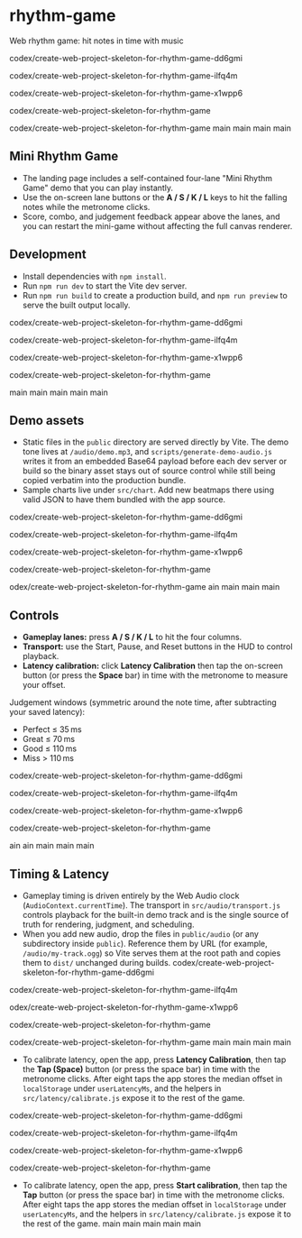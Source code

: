 # rhythm-game
Web rhythm game: hit notes in time with music

codex/create-web-project-skeleton-for-rhythm-game-dd6gmi

codex/create-web-project-skeleton-for-rhythm-game-ilfq4m

codex/create-web-project-skeleton-for-rhythm-game-x1wpp6

codex/create-web-project-skeleton-for-rhythm-game

codex/create-web-project-skeleton-for-rhythm-game
main
main
main
main
## Mini Rhythm Game
- The landing page includes a self-contained four-lane "Mini Rhythm Game" demo that you can play instantly.
- Use the on-screen lane buttons or the **A / S / K / L** keys to hit the falling notes while the metronome clicks.
- Score, combo, and judgement feedback appear above the lanes, and you can restart the mini-game without
  affecting the full canvas renderer.

## Development
- Install dependencies with `npm install`.
- Run `npm run dev` to start the Vite dev server.
- Run `npm run build` to create a production build, and `npm run preview` to serve the built output locally.

 codex/create-web-project-skeleton-for-rhythm-game-dd6gmi

codex/create-web-project-skeleton-for-rhythm-game-ilfq4m

codex/create-web-project-skeleton-for-rhythm-game-x1wpp6

codex/create-web-project-skeleton-for-rhythm-game


main
main
main
main
 main
## Demo assets
- Static files in the `public` directory are served directly by Vite. The demo tone lives at `/audio/demo.mp3`,
  and `scripts/generate-demo-audio.js` writes it from an embedded Base64 payload before each dev server or build
  so the binary asset stays out of source control while still being copied verbatim into the production bundle.
- Sample charts live under `src/chart`. Add new beatmaps there using valid JSON to have them bundled with the app source.

 codex/create-web-project-skeleton-for-rhythm-game-dd6gmi

codex/create-web-project-skeleton-for-rhythm-game-ilfq4m

codex/create-web-project-skeleton-for-rhythm-game-x1wpp6

codex/create-web-project-skeleton-for-rhythm-game

odex/create-web-project-skeleton-for-rhythm-game
ain
main
main
 main
## Controls
- **Gameplay lanes:** press **A / S / K / L** to hit the four columns.
- **Transport:** use the Start, Pause, and Reset buttons in the HUD to control playback.
- **Latency calibration:** click **Latency Calibration** then tap the on-screen button (or press the **Space** bar) in time with the metronome to measure your offset.

Judgement windows (symmetric around the note time, after subtracting your saved latency):
- Perfect ≤ 35 ms
- Great ≤ 70 ms
- Good ≤ 110 ms
- Miss > 110 ms

 codex/create-web-project-skeleton-for-rhythm-game-dd6gmi

codex/create-web-project-skeleton-for-rhythm-game-ilfq4m

codex/create-web-project-skeleton-for-rhythm-game-x1wpp6

codex/create-web-project-skeleton-for-rhythm-game


ain
ain
main
main
main
## Timing & Latency
- Gameplay timing is driven entirely by the Web Audio clock (`AudioContext.currentTime`). The transport in
  `src/audio/transport.js` controls playback for the built-in demo track and is the single source of truth
  for rendering, judgment, and scheduling.
- When you add new audio, drop the files in `public/audio` (or any subdirectory inside `public`). Reference
  them by URL (for example, `/audio/my-track.ogg`) so Vite serves them at the root path and copies them to
  `dist/` unchanged during builds.
codex/create-web-project-skeleton-for-rhythm-game-dd6gmi

codex/create-web-project-skeleton-for-rhythm-game-ilfq4m

odex/create-web-project-skeleton-for-rhythm-game-x1wpp6

codex/create-web-project-skeleton-for-rhythm-game

codex/create-web-project-skeleton-for-rhythm-game
main
main
main
main
- To calibrate latency, open the app, press **Latency Calibration**, then tap the **Tap (Space)** button (or press the
  space bar) in time with the metronome clicks. After eight taps the app stores the median offset in
  `localStorage` under `userLatencyMs`, and the helpers in `src/latency/calibrate.js` expose it to the rest of
  the game.

codex/create-web-project-skeleton-for-rhythm-game-dd6gmi

codex/create-web-project-skeleton-for-rhythm-game-ilfq4m

codex/create-web-project-skeleton-for-rhythm-game-x1wpp6

codex/create-web-project-skeleton-for-rhythm-game


- To calibrate latency, open the app, press **Start calibration**, then tap the **Tap** button (or press the
  space bar) in time with the metronome clicks. After eight taps the app stores the median offset in
  `localStorage` under `userLatencyMs`, and the helpers in `src/latency/calibrate.js` expose it to the rest of
  the game.
main
main
main
main
main
